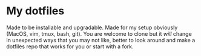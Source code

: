 # My dotfiles

Made to be installable and upgradable.  Made for my setup obviously (MacOS, vim, tmux, bash, git).  You are welcome to clone but it *will* change in unexpected ways that you may not like, better to look around and make a dotfiles repo that works for you or start with a fork.

